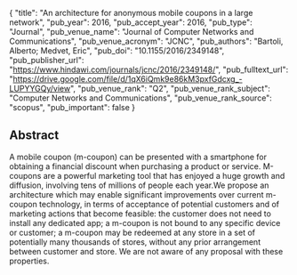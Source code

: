 {
  "title": "An architecture for anonymous mobile coupons in a large network",
  "pub_year": 2016,
  "pub_accept_year": 2016,
  "pub_type": "Journal",
  "pub_venue_name": "Journal of Computer Networks and Communications",
  "pub_venue_acronym": "JCNC",
  "pub_authors": "Bartoli, Alberto; Medvet, Eric",
  "pub_doi": "10.1155/2016/2349148",
  "pub_publisher_url": "https://www.hindawi.com/journals/jcnc/2016/2349148/",
  "pub_fulltext_url": "https://drive.google.com/file/d/1qX6iQmk9e86kM3pxfGdcxg_-LUPYYGQy/view",
  "pub_venue_rank": "Q2",
  "pub_venue_rank_subject": "Computer Networks and Communications",
  "pub_venue_rank_source": "scopus",
  "pub_important": false
}

## Abstract
A mobile coupon (m-coupon) can be presented with a smartphone for obtaining a financial discount when purchasing a product or service. M-coupons are a powerful marketing tool that has enjoyed a huge growth and diffusion, involving tens of millions of people each year.We propose an architecture which may enable significant improvements over current m-coupon technology, in terms of acceptance of potential customers and of marketing actions that become feasible: the customer does not need to install any dedicated app; a m-coupon is not bound to any specific device or customer; a m-coupon may be redeemed at any store in a set of potentially many thousands of stores, without any prior arrangement between customer and store. We are not aware of any proposal with these properties.
